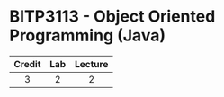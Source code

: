 # BITP3113 - Object Oriented Programming (Java)


| Credit | Lab | Lecture |
|:---:|:---:|:---:|
|3|2|2|
